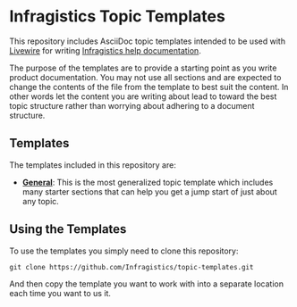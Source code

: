 ﻿# Infragistics Topic Templates

This repository includes AsciiDoc topic templates intended to be used with [Livewire](https://github.com/Infragistics/livewire) for writing [Infragistics help documentation](http://www.infragistics.com/support/online-documentation).

The purpose of the templates are to provide a starting point as you write product documentation. You may not use all sections and are expected to change the contents of the file from the template to best suit the content. In other words let the content you are writing about lead to toward the best topic structure rather than worrying about adhering to a document structure.

## Templates
The templates included in this repository are:

- [**General**](general.adoc): This is the most generalized topic template which includes many starter sections that can help you get a jump start of just about any topic.

## Using the Templates

To use the templates you simply need to clone this repository:

    git clone https://github.com/Infragistics/topic-templates.git

And then copy the template you want to work with into a separate location each time you want to us it.